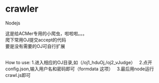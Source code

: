 <h1>crawler</h1>

<p>Nodejs</p>

这是给ACMer专用的小爬虫，啦啦啦。。。</br>
爬下常用OJ提交accept的代码</br>
要是没有需要的OJ可自行扩展</br></br>

How to use:
   1.进入相应的OJ目录,如（/oj1_hduOj,/oj2_vJudge）
   2.点开config.json,输入用户名和密码即可（formdata 这项）
   3.最后用node运行crawl.js即可
   
  
